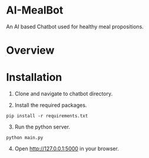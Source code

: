 # AI-MealBot
An AI based Chatbot used for healthy meal propositions. 

# Overview

# Installation
1. Clone and navigate to chatbot directory.

2. Install the required packages.
```
pip install -r requirements.txt
```

3. Run the python server.
```
python main.py
```

4. Open http://127.0.0.1:5000 in your browser.
